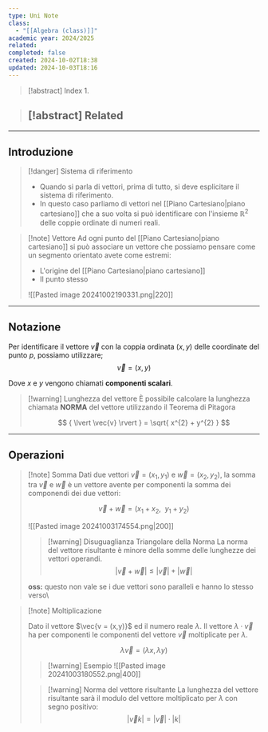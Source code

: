 ```yaml
---
type: Uni Note
class:
  - "[[Algebra (class)]]"
academic year: 2024/2025
related: 
completed: false
created: 2024-10-02T18:38
updated: 2024-10-03T18:16
---
```

>[!abstract] Index
>1. 

>[!abstract] Related
>- 

---

## Introduzione

>[!danger] Sistema di riferimento
>- Quando si parla di vettori, prima di tutto, si deve esplicitare il sistema di riferimento.
>- In questo caso parliamo di vettori nel [[Piano Cartesiano|piano cartesiano]] che a suo volta si può identificare con l'insieme $\mathbb{R}^{2}$ delle coppie ordinate di numeri reali.

>[!note] Vettore
>Ad ogni punto del [[Piano Cartesiano|piano cartesiano]] si può associare un vettore che possiamo pensare come un segmento orientato avete come estremi:
>- L'origine del [[Piano Cartesiano|piano cartesiano]] 
>- Il punto stesso
>
>![[Pasted image 20241002190331.png|220]]

---
## Notazione

Per identificare il vettore $\vec{v}$  con la coppia ordinata $(x,y)$ delle coordinate del punto $p$, possiamo utilizzare;
$$
\vec{v} = (x,y)
$$

Dove $x$ e $y$ vengono chiamati **componenti scalari**.

>[!warning] Lunghezza del vettore
>È possibile calcolare la lunghezza chiamata **NORMA** del vettore utilizzando il Teorema di Pitagora
>
>$$
>{ \lvert \vec{v} \rvert }  = \sqrt{ x^{2} + y^{2} } 
>$$

---
## Operazioni

>[!note] Somma 
>Dati due vettori $\vec{v} = (x_{1},y_{1})$ e $\vec{w} = (x_{2},y_{2})$, la somma tra $\vec{v}$ e $\vec{w}$ è un vettore avente per componenti la somma dei componendi dei due vettori:
>
>$$
>\vec{v} + \vec{w} = (x_{1} + x_{2},\ \ y_{1} + y_{2})
>$$
>
>![[Pasted image 20241003174554.png|200]]
>
>>[!warning] Disuguaglianza Triangolare della Norma
>>La norma del vettore risultante è minore della somme delle lunghezze dei vettori operandi.
>>$$
>>{ \lvert \vec{v} + \vec{w} \rvert } \leq { \lvert \vec{v} \rvert }  + { \lvert \vec{w} \rvert }  
>>$$
>
>**oss:** questo non vale se i due vettori sono paralleli e hanno lo stesso verso\

>[!note] Moltiplicazione
>
>Dato il vettore $\vec{v = (x,y)}$ ed il numero reale $\lambda$. Il vettore $\lambda \cdot \vec{v}$ ha per componenti le componenti del vettore $\vec{v}$ moltiplicate per $\lambda$.
>
>$$
>\lambda \vec{v} = (\lambda x, \lambda y)
>$$
>
>>[!warning] Esempio
>>![[Pasted image 20241003180552.png|400]]
>
>>[!warning]  Norma del vettore risultante
>La lunghezza del vettore risultante sarà il modulo del vettore moltiplicato per $\lambda$ con segno positivo:
>>$$
>>{ \lvert \vec{v} k \rvert }  = { \lvert \vec{v} \rvert } \cdot { \lvert k \rvert }  
>>$$

